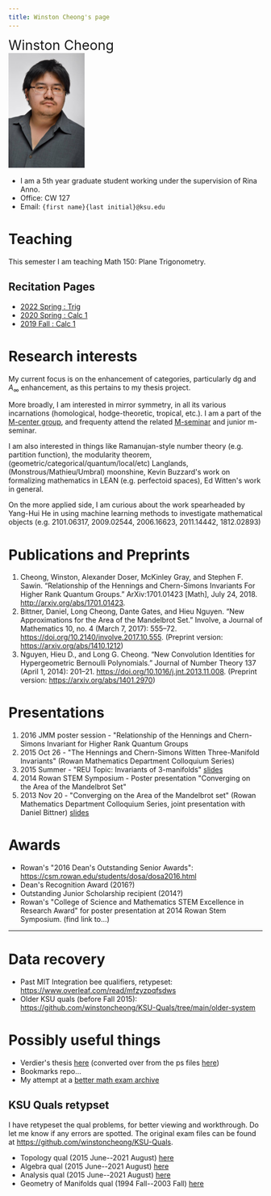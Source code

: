 ```yaml
---
title: Winston Cheong's page
---
```


<head>
<style>
  .name {
    font-size: 20pt
  }
  a:visited {
    color: darkorchid
  }
  .column {
    float: left; 
    width: 50%;
  }
  .pic {
    width: 50%;
  }
</style>
</head>


<div class="name">Winston Cheong</div>

<div class="pic">

  <!-- ![profile](./assets/profile_pic.jpg) -->

  <!-- Not sure how to make compiler spit out the right output. Will just manually change output -->
  <img src="./assets/profile_pic.jpg" alt="profile pic" style="width:151px;"/>
</div>

* I am a 5th year graduate student working under the supervision of Rina Anno. 
* Office: CW 127
* Email: `{first name}{last initial}@ksu.edu`


# Teaching
This semester I am teaching Math 150: Plane Trigonometry. 

## Recitation Pages
* [2022 Spring : Trig](./recit/2022spring/)
* [2020 Spring : Calc 1](https://math.ksu.edu/~winstonc/recit/2020spring/)
* [2019 Fall : Calc 1](https://math.ksu.edu/~winstonc/recit/2019fall/)

# Research interests
My current focus is on the enhancement of categories, particularly dg and $A_\infty$ enhancement, as this pertains to my thesis project.

More broadly, I am interested in mirror symmetry, in all its various incarnations (homological, hodge-theoretic, tropical, etc.).
I am a part of the [M-center group](https://math.ksu.edu/research/m-center/), and frequenty attend the related [M-seminar](https://www.math.ksu.edu/research/m-center/seminars.html) and junior m-seminar.

I am also interested in things like Ramanujan-style number theory (e.g. partition function), the modularity theorem, (geometric/categorical/quantum/local/etc) Langlands, (Monstrous/Mathieu/Umbral) moonshine, Kevin Buzzard's work on formalizing mathematics in LEAN (e.g. perfectoid spaces), Ed Witten's work in general.

On the more applied side, I am curious about the work spearheaded by Yang-Hui He in using machine learning methods to investigate mathematical objects (e.g. 2101.06317, 2009.02544, 2006.16623, 2011.14442, 1812.02893)

# Publications and Preprints
1. Cheong, Winston, Alexander Doser, McKinley Gray, and Stephen F. Sawin. “Relationship of the Hennings and Chern-Simons Invariants For Higher Rank Quantum Groups.” ArXiv:1701.01423 [Math], July 24, 2018. <http://arxiv.org/abs/1701.01423>.
2. Bittner, Daniel, Long Cheong, Dante Gates, and Hieu Nguyen. “New Approximations for the Area of the Mandelbrot Set.” Involve, a Journal of Mathematics 10, no. 4 (March 7, 2017): 555–72. <https://doi.org/10.2140/involve.2017.10.555>. (Preprint version: <https://arxiv.org/abs/1410.1212>)
3. Nguyen, Hieu D., and Long G. Cheong. “New Convolution Identities for Hypergeometric Bernoulli Polynomials.” Journal of Number Theory 137 (April 1, 2014): 201–21. <https://doi.org/10.1016/j.jnt.2013.11.008>. (Preprint version: <https://arxiv.org/abs/1401.2970>)

# Presentations
1. 2016 JMM poster session - "Relationship of the Hennings and Chern-Simons Invariant for Higher Rank Quantum Groups 
2. 2015 Oct 26 - "The Hennings and Chern-Simons Witten Three-Manifold Invariants" (Rowan Mathematics Department Colloquium Series)
3. 2015 Summer - "REU Topic: Invariants of 3-manifolds" [slides](files/reu-presentation.pdf)
4. 2014 Rowan STEM Symposium - Poster presentation "Converging on the Area of the Mandelbrot Set"
5. 2013 Nov 20 - "Converging on the Area of the Mandelbrot set" (Rowan Mathematics Department Colloquium Series, joint presentation with Daniel Bittner) [slides](files/mandelbrot_presentation.pdf)

# Awards
* Rowan's "2016 Dean's Outstanding Senior Awards": <https://csm.rowan.edu/students/dosa/dosa2016.html>
* Dean's Recognition Award (2016?)
* Outstanding Junior Scholarship recipient (2014?)
* Rowan's "College of Science and Mathematics STEM Excellence in Research Award" for poster presentation at 2014 Rowan Stem Symposium. (find link to...)

-----

# Data recovery

* Past MIT Integration bee qualifiers, retypeset: <https://www.overleaf.com/read/mfzyzpqfsdws>
* Older KSU quals (before Fall 2015): <https://github.com/winstoncheong/KSU-Quals/tree/main/older-system>

# Possibly useful things
* Verdier's thesis [here](./files/verdier_thesis.pdf) (converted over from the ps files [here](https://webusers.imj-prg.fr/~georges.maltsiniotis/jlv.html))
* Bookmarks repo...
* My attempt at a [better math exam archive](https://winstoncheong.github.io/Better-KSU-Math-Exam-Archive/)

## KSU Quals retypset
I have retypeset the qual problems, for better viewing and workthrough.
Do let me know if any errors are spotted. 
The original exam files can be found at <https://github.com/winstoncheong/KSU-Quals>.
  
* Topology qual (2015 June--2021 August) [here](./files/topology-current.pdf)
* Algebra qual (2015 June--2021 August) [here](./files/algebra-current.pdf)
* Analysis qual (2015 June--2021 August) [here](./files/analysis-current.pdf)
* Geometry of Manifolds qual (1994 Fall--2003 Fall) [here](./files/geometry-of-manifolds.pdf)
